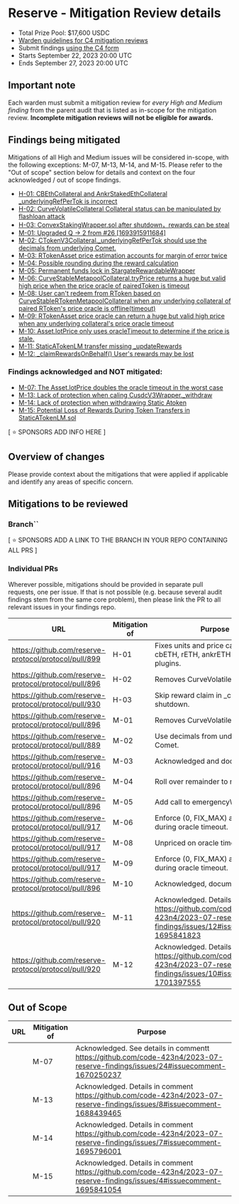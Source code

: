 # Reserve - Mitigation Review details
- Total Prize Pool: $17,600 USDC 
- [Warden guidelines for C4 mitigation reviews](https://code4rena.notion.site/Guidelines-for-C4-mitigation-reviews-ed10fc5cfbf640bd8dcec66f38b343c4)
- Submit findings [using the C4 form](https://code4rena.com/contests/2023-09-reserve-mitigation-review/submit)
- Starts September 22, 2023 20:00 UTC 
- Ends September 27, 2023 20:00 UTC 

## Important note 

Each warden must submit a mitigation review for *every High and Medium finding* from the parent audit that is listed as in-scope for the mitigation review. **Incomplete mitigation reviews will not be eligible for awards.**

## Findings being mitigated

Mitigations of all High and Medium issues will be considered in-scope, with the following exceptions: M-07, M-13, M-14, and M-15. Please refer to the "Out of scope" section below for details and context on the four acknowledged / out of scope findings.

- [H-01: CBEthCollateral and AnkrStakedEthCollateral _underlyingRefPerTok is incorrect](https://github.com/code-423n4/2023-07-reserve-findings/issues/23)
- [H-02: CurveVolatileCollateral Collateral status can be manipulated by flashloan attack](https://github.com/code-423n4/2023-07-reserve-findings/issues/22)
- [H-03: ConvexStakingWrapper.sol after shutdown，rewards can be steal](https://github.com/code-423n4/2023-07-reserve-findings/issues/11)
- [M-01: Upgraded Q -> 2 from #26 [1693915911684]](https://github.com/code-423n4/2023-07-reserve-findings/issues/45)
- [M-02: CTokenV3Collateral._underlyingRefPerTok should use the decimals from underlying Comet.](https://github.com/code-423n4/2023-07-reserve-findings/issues/39)
- [M-03: RTokenAsset price estimation accounts for margin of error twice](https://github.com/code-423n4/2023-07-reserve-findings/issues/31)
- [M-04: Possible rounding during the reward calculation](https://github.com/code-423n4/2023-07-reserve-findings/issues/30)
- [M-05: Permanent funds lock in StargateRewardableWrapper](https://github.com/code-423n4/2023-07-reserve-findings/issues/27)
- [M-06: CurveStableMetapoolCollateral.tryPrice returns a huge but valid high price when the price oracle of pairedToken is timeout](https://github.com/code-423n4/2023-07-reserve-findings/issues/25)
- [M-08: User can't redeem from RToken based on CurveStableRTokenMetapoolCollateral when any underlying collateral of paired RToken's price oracle is offline(timeout)](https://github.com/code-423n4/2023-07-reserve-findings/issues/21)
- [M-09: RTokenAsset price oracle can return a huge but valid high price when any underlying collateral's price oracle timeout](https://github.com/code-423n4/2023-07-reserve-findings/issues/20)
- [M-10: Asset.lotPrice only uses oracleTimeout to determine if the price is stale.](https://github.com/code-423n4/2023-07-reserve-findings/issues/17)
- [M-11: StaticATokenLM transfer missing _updateRewards](https://github.com/code-423n4/2023-07-reserve-findings/issues/12)
- [M-12: _claimRewardsOnBehalf() User's rewards may be lost](https://github.com/code-423n4/2023-07-reserve-findings/issues/10)

### Findings acknowledged and NOT mitigated:
- [M-07: The Asset.lotPrice doubles the oracle timeout in the worst case](https://github.com/code-423n4/2023-07-reserve-findings/issues/24)
- [M-13: Lack of protection when caling CusdcV3Wrapper._withdraw](https://github.com/code-423n4/2023-07-reserve-findings/issues/8)
- [M-14: Lack of protection when withdrawing Static Atoken](https://github.com/code-423n4/2023-07-reserve-findings/issues/7)
- [M-15: Potential Loss of Rewards During Token Transfers in StaticATokenLM.sol](https://github.com/code-423n4/2023-07-reserve-findings/issues/4)

[ ⭐️ SPONSORS ADD INFO HERE ]

## Overview of changes

Please provide context about the mitigations that were applied if applicable and identify any areas of specific concern.

## Mitigations to be reviewed

### Branch``
[ ⭐️ SPONSORS ADD A LINK TO THE BRANCH IN YOUR REPO CONTAINING ALL PRS ]

### Individual PRs

Wherever possible, mitigations should be provided in separate pull requests, one per issue. If that is not possible (e.g. because several audit findings stem from the same core problem), then please link the PR to all relevant issues in your findings repo. 

| URL | Mitigation of | Purpose | 
| ----------- | ------------- | ----------- |
| https://github.com/reserve-protocol/protocol/pull/899 | H-01 | Fixes units and price calculations in cbETH, rETH, ankrETH collateral plugins. |
| https://github.com/reserve-protocol/protocol/pull/896 | H-02 | Removes CurveVolatileCollateral. |
| https://github.com/reserve-protocol/protocol/pull/930 | H-03 | Skip reward claim in _checkpoint if shutdown. |
| https://github.com/reserve-protocol/protocol/pull/896 | M-01 | Removes CurveVolatileCollateral. |
| https://github.com/reserve-protocol/protocol/pull/889 | M-02 | Use decimals from underlying Comet. |
| https://github.com/reserve-protocol/protocol/pull/916 | M-03 | Acknowledged and documented. |
| https://github.com/reserve-protocol/protocol/pull/896 | M-04 | Roll over remainder to next call. |
| https://github.com/reserve-protocol/protocol/pull/896 | M-05 | Add call to emergencyWithdraw. |
| https://github.com/reserve-protocol/protocol/pull/917 | M-06 | Enforce (0, FIX_MAX) as "unpriced" during oracle timeout. |
| https://github.com/reserve-protocol/protocol/pull/917 | M-08 | Unpriced on oracle timeout. |
| https://github.com/reserve-protocol/protocol/pull/917 | M-09 | Enforce (0, FIX_MAX) as "unpriced" during oracle timeout. |
| https://github.com/reserve-protocol/protocol/pull/896 | M-10 | Acknowledged, documented. |
| https://github.com/reserve-protocol/protocol/pull/920 | M-11 | Acknowledged. Details in comment https://github.com/code-423n4/2023-07-reserve-findings/issues/12#issuecomment-1695841823 |
| https://github.com/reserve-protocol/protocol/pull/920 | M-12 | Acknowledged. Details in comment https://github.com/code-423n4/2023-07-reserve-findings/issues/10#issuecomment-1701397555 |

## Out of Scope

| URL | Mitigation of | Purpose | 
| ----------- | ------------- | ----------- |
| | M-07 | Acknowledged. See details in commentt https://github.com/code-423n4/2023-07-reserve-findings/issues/24#issuecomment-1670250237 |
| | M-13 | Acknowledged. Details in comment https://github.com/code-423n4/2023-07-reserve-findings/issues/8#issuecomment-1688439465 |
| | M-14 | Acknowledged. Details in comment https://github.com/code-423n4/2023-07-reserve-findings/issues/7#issuecomment-1695796001 |
| | M-15 | Acknowledged. Details in comment https://github.com/code-423n4/2023-07-reserve-findings/issues/4#issuecomment-1695841054 |
